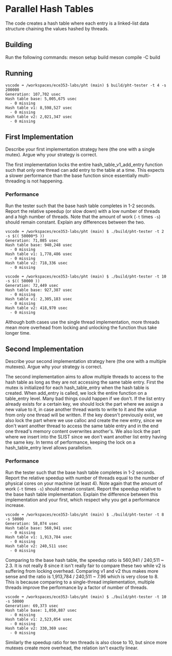 # Parallel Hash Tables

The code creates a hash table where each entry is a linked-list data structure chaining the values hashed by threads.

## Building

Run the following commands:
    meson setup build
    meson compile -C build

## Running
```
vscode ➜ /workspaces/ece353-labs/pht (main) $ build/pht-tester -t 4 -s 200000
Generation: 107,702 usec
Hash table base: 5,005,675 usec
  - 0 missing
Hash table v1: 8,598,527 usec
  - 0 missing
Hash table v2: 2,021,347 usec
  - 0 missing
```
## First Implementation

Describe your first implementation strategy here (the one with a single mutex).
Argue why your strategy is correct.

The first implementation locks the entire hash_table_v1_add_entry function such that only one thread can add entry to the table at a time.
This expects a slower performance than the base function since essentially multi-threading is not happening.

### Performance

Run the tester such that the base hash table completes in 1-2 seconds.
Report the relative speedup (or slow down) with a low number of threads and a
high number of threads. Note that the amount of work (`-t` times `-s`) should
remain constant. Explain any differences between the two.
```
vscode ➜ /workspaces/ece353-labs/pht (main) $ ./build/pht-tester -t 2 -s $(( 50000*5 )) 
Generation: 71,085 usec
Hash table base: 940,248 usec
  - 0 missing
Hash table v1: 1,778,486 usec
  - 0 missing
Hash table v2: 718,336 usec
  - 0 missing

vscode ➜ /workspaces/ece353-labs/pht (main) $ ./build/pht-tester -t 10 -s $(( 50000 )) 
Generation: 72,449 usec
Hash table base: 927,387 usec
  - 0 missing
Hash table v1: 2,305,183 usec
  - 0 missing
Hash table v2: 418,970 usec
  - 0 missing
```
Although both cases use the single thread implementation, more threads mean more overhead from locking and unlocking the function thus take longer time.

## Second Implementation

Describe your second implementation strategy here (the one with a multiple
mutexes). Argue why your strategy is correct.

The second implementation aims to allow multiple threads to access to the hash table as long as they are not accessing the same table entry. First the mutex is initialized for each hash_table_entry when the hash table is created. When add_entry is called, we lock the entire function on a table_entry level. Many bad things could happen if we don't. If the list entry already exists for a certain key, we should lock the part where we assign a new value to it, in case another thread wants to write to it and the value from only one thread will be written. If the key doesn't previously exist, we also lock the part where we use calloc and create the new entry, since we don't want another thread to access the same table entry and in the end one thread's memory content overwrites another's. We also lock the part where we insert into the SLIST since we don't want another list entry having the same key. In terms of performance, keeping the lock on a hash_table_entry level allows parallelism.

### Performance

Run the tester such that the base hash table completes in 1-2 seconds.
Report the relative speedup with number of threads equal to the number of
physical cores on your machine (at least 4). Note again that the amount of work
(`-t` times `-s`) should remain constant. Report the speedup relative to the
base hash table implementation. Explain the difference between this
implementation and your first, which respect why you get a performance increase.
```
vscode ➜ /workspaces/ece353-labs/pht (main) $ ./build/pht-tester -t 8 -s 50000
Generation: 58,074 usec
Hash table base: 560,941 usec
  - 0 missing
Hash table v1: 1,913,784 usec
  - 0 missing
Hash table v2: 240,511 usec
  - 0 missing
```
Comparing to the base hash table, the speedup ratio is 560,941 / 240,511 ~ 2.3.
It is not really 8 since it isn't really fair to compare these two while v2 is suffering from locking overhead.
Comparing v1 and v2 thus makes more sense and the ratio is 1,913,784 / 240,511 ~ 7.96 which is very close to 8.
This is because comparing to a single-thread implementation, multiple threads improve the performance by a factor of number of threads.
```
vscode ➜ /workspaces/ece353-labs/pht (main) $ ./build/pht-tester -t 10 -s 50000
Generation: 69,373 usec
Hash table base: 1,050,887 usec
  - 0 missing
Hash table v1: 2,523,054 usec
  - 0 missing
Hash table v2: 330,369 usec
  - 0 missing
```
Similarly the speedup ratio for ten threads is also close to 10, but since more mutexes create more overhead, the relation isn't exactly linear.
